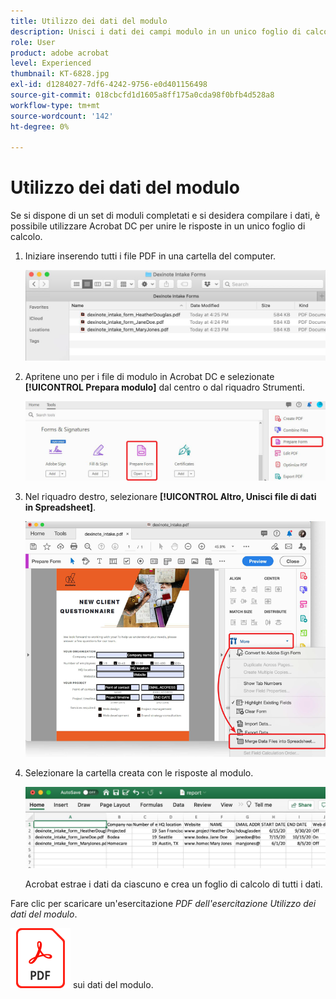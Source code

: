 ```yaml
---
title: Utilizzo dei dati del modulo
description: Unisci i dati dei campi modulo in un unico foglio di calcolo in Acrobat DC
role: User
product: adobe acrobat
level: Experienced
thumbnail: KT-6828.jpg
exl-id: d1284027-7df6-4242-9756-e0d401156498
source-git-commit: 018cbcfd1d1605a8ff175a0cda98f0bfb4d528a8
workflow-type: tm+mt
source-wordcount: '142'
ht-degree: 0%

---
```


# Utilizzo dei dati del modulo

Se si dispone di un set di moduli completati e si desidera compilare i dati, è possibile utilizzare Acrobat DC per unire le risposte in un unico foglio di calcolo.

1. Iniziare inserendo tutti i file PDF in una cartella del computer.

   ![Data modulo Fase 1](../assets/FormData_1.png)

1. Apritene uno per i file di modulo in Acrobat DC e selezionate **[!UICONTROL Prepara modulo]** dal centro o dal riquadro Strumenti.

   ![Data modulo Passaggio 2](../assets/FormData_2.png)

1. Nel riquadro destro, selezionare **[!UICONTROL Altro, Unisci file di dati in Spreadsheet]**.

   ![Data modulo Fase 3](../assets/FormData_3.png)

1. Selezionare la cartella creata con le risposte al modulo.

   ![Data modulo - Passaggio 4](../assets/FormData_4.png)

   Acrobat estrae i dati da ciascuno e crea un foglio di calcolo di tutti i dati.

Fare clic per scaricare un&#39;esercitazione *PDF dell&#39;esercitazione Utilizzo dei dati del modulo*.

[![Download Utilizzo dell&#39;esercitazione](../assets/acrobat_PDF_96.png)](../assets/AcrobatDCFormData.pdf) sui dati del modulo.
